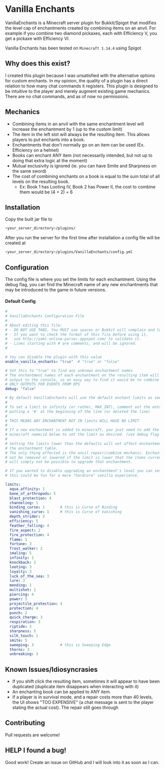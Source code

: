 # Vanilla Enchants

VanillaEnchants is a Minecraft server plugin for Bukkit/Spigot that modifies the level cap of enchantments created by combining items on an anvil. For example if you combine two diamond pickaxes, each with Efficiency V, you get a pickaxe with Efficiency VI.

Vanilla Enchants has been tested on `Minecraft 1.14.4` using Spigot

## Why does this exist?

I created this plugin because I was unsatisfied with the alternative options for custom enchants. In my opinion, the quality of a plugin has a direct relation to how many chat commands it registers. This plugin is designed to be intuitive to the player and merely augment existing game mechanics. There are no chat commands, and as of now no permissions.

## Mechanics

- Combining items in an anvil with the same enchantment level will increase the enchantment by 1 (up to the custom limit)
- The item in the left slot will always be the resulting item. This allows players to put enchants into a book.
- Enchantments that don't normally go on an item can be used (Ex. Efficiency on a helmet)
- Books can enchant ANY item (not necessarily intended, but not up to doing that extra logic at the moment)
- Mutual exclusivity is ignored (ie. you can have Smite and Sharpness on the same sword)
- The cost of combining enchants on a book is equal to the sum total of all levels on the resulting book.
  - Ex: Book 1 has Looting IV, Book 2 has Power II, the cost to combine them would be (4 + 2) = 6

## Installation

Copy the built jar file to

```bash
<your_server_directory>/plugins/
```

After you run the server for the first time after installation a config file will be created at

```bash
<your_server_directory>/plugins/VanillaEnchants/config.yml
```

## Configuration

The config file is where you set the limits for each enchantment. Using the debug flag, you can find the Minecraft name of any new enchantments that may be introduced to the game in future versions.

#### Default Config
```yaml
#
# VanillaEnchants Configuration File
#
# About editing this file:
# - DO NOT USE TABS. You MUST use spaces or Bukkit will complain and log errors.
# - If you want to check the format of this file before using it,
#   use http://yaml-online-parser.appspot.com/ to validate it.
# - Lines starting with # are comments, and will be ignored.
#

# You can disable the plugin with this value
enable_vanilla_enchants: "true"  # "true" or "false"

# Set this to "true" to find any unknown enchantment names
# The enchantment names of each enchantment on the resulting item will be
# output to the console, so an easy way to find it would be to combine two books.
# ONLY OUTPUTS FOR EVENTS FROM OPS
debug: "false"

# By default VanillaEnchants will use the default enchant limits as seen below. (as of 1.14.4)
#
# To set a limit to infinity (or rather, MAX_INT), comment out the entry by
# putting a '#' at the beginning of the line (or deleted the line)
#
# THIS MEANS ANY ENCHANTMENT NOT IN limits WILL HAVE NO LIMIT
#
# If a new enchantment is added to minecraft, you just need to add the enchantment's
# minecraft name/id below to set the limit as desired. (use debug flag to find it!)
#
# Setting the limits lower than the defaults will not affect enchantments from
# the enchantment table.
# The only thing affected is the anvil repair/combine mechanic. Enchantments will
# not be removed or lowered if the limit is lower that the items current level, it
# will simply not be possible to upgrade that enchantment.

# If you wanted to disable upgrading an enchantment's level you can set the limit to 1 (or 0)
# this could be fun for a more "hardcore" vanilla experience.

limits:
  aqua_affinity: 1
  bane_of_arthropods: 5
  blast_protection: 4
  channeling: 1
  binding_curse: 1       # this is Curse of Binding
  vanishing_curse: 1     # this is Curse of Vanishing
  depth_strider: 3
  efficiency: 5
  feather_falling: 4
  fire_aspect: 2
  fire_protection: 4
  flame: 1
  fortune: 3
  frost_walker: 2
  imaling: 5
  infinity: 1
  knockback: 2
  looting: 3
  loyalty: 3
  luck_of_the_sea: 3
  lure: 3
  mending: 1
  multishot: 1
  piercing: 4
  power: 5
  projectile_protection: 4
  protection: 4
  punch: 2
  quick_charge: 3
  respiration: 3
  riptide: 3
  sharpness: 5
  silk_touch: 1
  smite: 5
  sweeping: 3            # this is Sweeping Edge
  thorns: 3
  unbreaking: 3

```

## Known Issues/Idiosyncrasies
- If you shift click the resulting item, sometimes it will appear to have been duplicated (duplicate item disappears when interacting with it)
- An enchanting book can be applied to ANY item.
- If a player is in survival mode, and a repair costs more than 40 levels, the UI shows "TOO EXPENSIVE" (a chat message is sent to the player stating the actual cost). The repair still goes through

## Contributing
Pull requests are welcome!

## HELP I found a bug!

Good work! Create an issue on GitHub and I will look into it as soon as I can.
